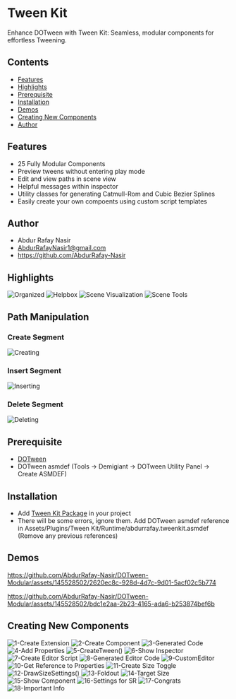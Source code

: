 # Tween Kit 
Enhance DOTween with Tween Kit: Seamless, modular components for effortless Tweening.

## Contents
- [Features](#features)
- [Highlights](#highlights)
- [Prerequisite](#prerequisite)
- [Installation](#installation)
- [Demos](#demos)
- [Creating New Components](#creating-new-components)
- [Author](#author)

## Features
- 25 Fully Modular Components
- Preview tweens without entering play mode
- Edit and view paths in scene view
- Helpful messages within inspector
- Utility classes for generating Catmull-Rom and Cubic Bezier Splines
- Easily create your own compoents using custom script templates

## Author
- Abdur Rafay Nasir
- AbdurRafayNasir1@gmail.com
- https://github.com/AbdurRafay-Nasir


## Highlights
![Organized](https://github.com/AbdurRafay-Nasir/DOTween-Modular-Development/assets/145528502/0ff529a1-73a8-4755-bddc-a451ce33c5ba)
![Helpbox](https://github.com/AbdurRafay-Nasir/DOTween-Modular/assets/145528502/2f310579-143c-48ea-b323-c11eea00b4b6)
![Scene Visualization](https://github.com/AbdurRafay-Nasir/DOTween-Modular-Development/assets/145528502/2a99a4fb-54b6-4d61-a58e-23b9ea3b16e5)
![Scene Tools](https://github.com/AbdurRafay-Nasir/DOTween-Modular/assets/145528502/0fac027f-e441-4432-9074-b342aac678de)

## Path Manipulation
### Create Segment
![Creating](https://github.com/AbdurRafay-Nasir/Tween-Kit/assets/145528502/069e9d12-6176-4dfa-ba4e-da30444ef692)

### Insert Segment
![Inserting](https://github.com/AbdurRafay-Nasir/Tween-Kit/assets/145528502/1263ceda-cfd9-4f80-bd44-0ae21151dd20)

### Delete Segment
![Deleting](https://github.com/AbdurRafay-Nasir/Tween-Kit/assets/145528502/d4535f25-4777-4000-b6e8-f32b014242f1)

## Prerequisite
- [DOTween](https://assetstore.unity.com/packages/tools/animation/dotween-hotween-v2-27676)
- DOTween asmdef (Tools -> Demigiant -> DOTween Utility Panel -> Create ASMDEF)

## Installation
- Add [Tween Kit Package](tweenkit.unitypackage) in your project
- There will be some errors, ignore them. Add DOTween asmdef reference in Assets/Plugins/Tween Kit/Runtime/abdurrafay.tweenkit.asmdef (Remove any previous references) 

## Demos
https://github.com/AbdurRafay-Nasir/DOTween-Modular/assets/145528502/2620ec8c-928d-4d7c-9d01-5acf02c5b774

https://github.com/AbdurRafay-Nasir/DOTween-Modular/assets/145528502/bdc1e2aa-2b23-4165-ada6-b253874bef6b

## Creating New Components
![1-Create Extension](https://github.com/AbdurRafay-Nasir/Tween-Kit/assets/145528502/0edcc4e6-430c-416b-b51e-10b23e719310)
![2-Create Component](https://github.com/AbdurRafay-Nasir/Tween-Kit/assets/145528502/8d5c040b-f83f-4d61-b2ab-4114fbd7c54a)
![3-Generated Code](https://github.com/AbdurRafay-Nasir/Tween-Kit/assets/145528502/74632247-0d1d-4774-b75e-dd04ade7b053)
![4-Add Properties](https://github.com/AbdurRafay-Nasir/Tween-Kit/assets/145528502/d9aa357c-0d0b-4402-976d-1a657e47f8d9)
![5-CreateTween()](https://github.com/AbdurRafay-Nasir/DOTween-Modular/assets/145528502/b3d294ef-631b-4e73-9541-2009539b2a47)
![6-Show Inspector](https://github.com/AbdurRafay-Nasir/DOTween-Modular/assets/145528502/49ecbd6b-6b3f-4acf-a2bd-2c3ccf01d99b)
![7-Create Editor Script](https://github.com/AbdurRafay-Nasir/Tween-Kit/assets/145528502/0f248c80-40ad-4e63-adf5-9e3bb4012290)
![8-Generated Editor Code](https://github.com/AbdurRafay-Nasir/Tween-Kit/assets/145528502/77e89d0a-7107-4dfc-b210-96f790290e3f)
![9-CustomEditor](https://github.com/AbdurRafay-Nasir/Tween-Kit/assets/145528502/cc7ba4e6-fbe9-4c4e-b6fa-710e22592b49)
![10-Get Reference to Properties](https://github.com/AbdurRafay-Nasir/Tween-Kit/assets/145528502/08cd7d0b-192f-4cb2-a078-25511377717a)
![11-Create Size Toggle](https://github.com/AbdurRafay-Nasir/Tween-Kit/assets/145528502/bf3ec4a8-c812-4e88-af66-43ba2196229f)
![12-DrawSizeSettings()](https://github.com/AbdurRafay-Nasir/DOTween-Modular/assets/145528502/67b98034-8261-406f-8be5-3939cc46cc7f)
![13-Foldout](https://github.com/AbdurRafay-Nasir/DOTween-Modular/assets/145528502/6d5d1b33-de93-4c50-ba26-5717c9c4903e)
![14-Target Size](https://github.com/AbdurRafay-Nasir/DOTween-Modular/assets/145528502/f643261b-b6ef-4dd4-b7b7-acf52138dd8f)
![15-Show Component](https://github.com/AbdurRafay-Nasir/Tween-Kit/assets/145528502/a8a83d6b-6758-4fe0-bf66-a69043fd8b1b)
![16-Settings for SR](https://github.com/AbdurRafay-Nasir/DOTween-Modular/assets/145528502/33bae45f-d1e4-45d5-8377-e635e3b63b45)
![17-Congrats](https://github.com/AbdurRafay-Nasir/DOTween-Modular/assets/145528502/19df1a0f-dab5-4fbe-a1a0-8b80c1614df3)
![18-Important Info](https://github.com/AbdurRafay-Nasir/Tween-Kit/assets/145528502/3bd5107b-e688-4d25-a352-d297fe68f50f)

